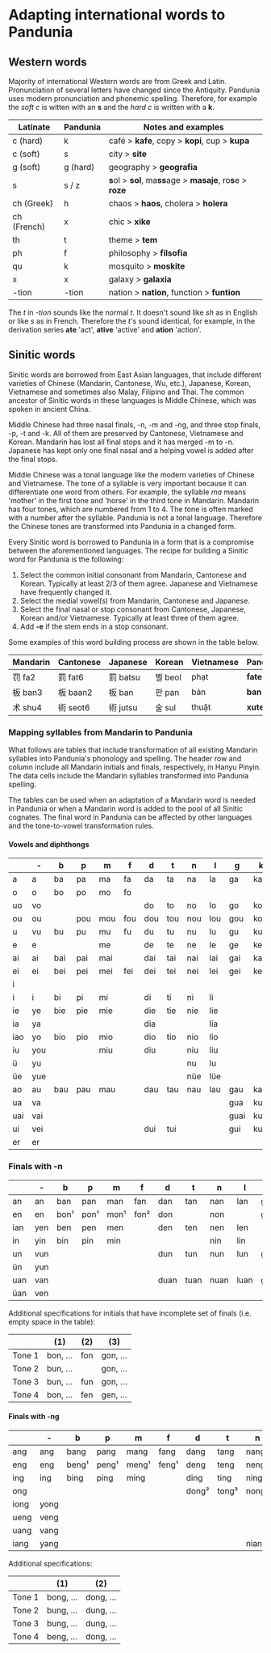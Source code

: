 # Adapting international words to Pandunia

## Western words

Majority of international Western words are from Greek and Latin.
Pronunciation of several letters have changed since the Antiquity.
Pandunia uses modern pronunciation and phonemic spelling.
Therefore, for example the _soft c_ is witten with an **s**
and the _hard c_ is written with a **k**.

| Latinate | Pandunia | Notes and examples |
|----------|----------|--------------------|
| c (hard) | k        | café > **kafe**, copy > **kopi**, cup > **kupa** |
| c (soft) | s        | city > **site** |
| g (soft) | g (hard) | geography > **geografia** |
| s        | s / z    | **s**ol > **sol**, ma**ss**age > **masaje**, ro**s**e > **roze** |
| ch (Greek)| h       | chaos > **haos**, cholera > **holera** |
| ch (French) | x     | chic > **xike** |
| th       | t        | theme > **tem** |
| ph       | f        | philosophy > **filsofia** |
| qu       | k        | mosquito > **moskite** |
| x        | x        | galaxy > **galaxia** |
| -tion    | -tion    | nation > **nation**, function > **funtion** |

The *t* in *-tion* sounds like the normal *t*.
It doesn't sound like *sh* as in English or like *s* as in French.
Therefore the *t*'s sound identical, for example, in the derivation series
**ate** 'act', **ative** 'active' and **ation** 'action'.


## Sinitic words

Sinitic words are borrowed from East Asian languages, that include
different varieties of Chinese (Mandarin, Cantonese, Wu, etc.),
Japanese, Korean, Vietnamese
and sometimes also Malay, Filipino and Thai.
The common ancestor of Sinitic words in these languages is Middle Chinese,
which was spoken in ancient China.

Middle Chinese had three nasal finals, -n, -m and -ng,
and three stop finals, -p, -t and -k.
All of them are preserved by Cantonese, Vietnamese and Korean.
Mandarin has lost all final stops and it has merged -m to -n.
Japanese has kept only one final nasal
and a helping vowel is added after the final stops.

Middle Chinese was a tonal language
like the modern varieties of Chinese and Vietnamese.
The tone of a syllable is very important because it can differentiate one word from others.
For example, the syllable _ma_ means 'mother' in the first tone and 'horse' in the third tone in Mandarin.
Mandarin has four tones, which are numbered from 1 to 4.
The tone is often marked with a number after the syllable.
Pandunia is not a tonal language.
Therefore the Chinese tones are transformed into Pandunia in a changed form.

Every Sinitic word is borrowed to Pandunia in a form that is a compromise between the aforementioned languages.
The recipe for building a Sinitic word for Pandunia is the following:

1. Select the common initial consonant from Mandarin, Cantonese and Korean.
   Typically at least 2/3 of them agree.
   Japanese and Vietnamese have frequently changed it.
2. Select the medial vowel(s) from Mandarin, Cantonese and Japanese.
3. Select the final nasal or stop consonant from Cantonese, Japanese, Korean and/or Vietnamese.
   Typically at least three of them agree.
4. Add **-e** if the stem ends in a stop consonant.

Some examples of this word building process are shown in the table below.

| Mandarin | Cantonese | Japanese | Korean    | Vietnamese | Pandunia  |
|----------|-----------|----------|-----------|------------|-----------|
| 罚 fa2  | 罰 fat6  | 罰 batsu | 벌 beol | phạt  | **fate**  |
| 板 ban3 | 板 baan2 | 板 ban   | 판 pan  | bản   | **ban**  |
| 术 shu4 | 術 seot6 | 術 jutsu | 술 sul  | thuật | **xute** |


### Mapping syllables from Mandarin to Pandunia

What follows are tables that include transformation of all existing Mandarin syllables into Pandunia's phonology and spelling.
The header row and column include all Mandarin initials and finals, respectively, in Hanyu Pinyin.
The data cells include the Mandarin syllables transformed into Pandunia spelling.

The tables can be used when an adaptation of a Mandarin word is needed in Pandunia
or when a Mandarin word is added to the pool of all Sinitic cognates.
The final word in Pandunia can be affected by other languages and the tone-to-vowel transformation rules.

#### Vowels and diphthongs

|     | -   |  b  |  p  |  m  |  f  |  d  |  t  |  n  |  l  |  g  |  k  |  h  |j/zh |q/ch |x/sh |  r  |  z  |  c  |  s  |
|-----|-----|-----|-----|-----|-----|-----|-----|-----|-----|-----|-----|-----|-----|-----|-----|-----|-----|-----|-----|
| a   | a   | ba  | pa  | ma  | fa  | da  | ta  | na  | la  | ga  | ka  | ha  | ja  | cha | sha |     | za  | ca  | sa  |
| o   | o   | bo  | po  | mo  | fo  |     |     |     |     |     |     |     |     |     |     |     |     |     |     |
| uo  | vo  |     |     |     |     | do  | to  | no  | lo  | go  | ko  | ho  | jo  | cho | sho | ro  | zo  | co  | so  |
| ou  | ou  |     | pou | mou | fou | dou | tou | nou | lou | gou | kou | hou | jou |chou |shou | rou | zou | cou | sou |
| u   | vu  | bu  | pu  | mu  | fu  | du  | tu  | nu  | lu  | gu  | ku  | hu  | ju  | chu | shu | ru  | zu  | cu  | su  |
| e   | e   |     |     | me  |     | de  | te  | ne  | le  | ge  | ke  | he  | je  | che | she | re  | ze  | ce  | se  |
| ai  | ai  | bai | pai | mai |     | dai | tai | nai | lai | gai | kai | hai | jai | chai| shai|     | zai | cai | sai |
| ei  | ei  | bei | pei | mei | fei | dei | tei | nei | lei | gei | kei | hei | jei |     | shei|     | zei |     |     |
| i   |     |     |     |     |     |     |     |     |     |     |     |     | ji  | chi | shi | ri  | zi  | ci  | si  |
| i   | i   | bi  | pi  | mi  |     | di  | ti  | ni  | li  |     |     |   |gi/ji|ki/chi|hi/shi|     |     |     |     |
| ie  | ye  | bie | pie | mie |     | die | tie | nie | lie |     |     | |gie/jie|kie/chie|hie/shie| |     |     |     |
| ia  | ya  |     |     |     |     | dia |     |     | lia |     |     | |gia/jia|kia/chia|hia/shia| |     |     |     |
| iao | yo  | bio | pio | mio |     | dio | tio | nio | lio |     |     | |gio/jio|kio/chio|hio/shio| |     |     |     |
| iu  | you |     |     | miu |     | diu |     | niu | liu |     |     | |giu/jiu|kiu/chiu|hiu/shiu| |     |     |     |
| ü   | yu  |     |     |     |     |     |     | nu  | lu  |     |     |   |gu/ju|ku/chu|hu/shu|     |     |     |     |
| üe  | yue |     |     |     |     |     |     | nüe | lüe |     |     | |gue/jue|kue/chue|hue/shue| |     |     |     |
| ao  | au  | bau | pau | mau |     | dau | tau | nau | lau | gau | kau | hau | jau | chau| shau| rau | zau | cau | sau |
| ua  | va  |     |     |     |     |     |     |     |     | gua | kua | hua | jua | chua| shua| rua |     |     |     |
| uai | vai |     |     |     |     |     |     |     |     |guai |kuai |huai | juai|chuai|shuai|     |     |     |     |
| ui  | vei |     |     |     |     | dui | tui |     |     | gui | kui | hui | jui |chui |shui | rui | zui | cui | sui |
| er  | er  |     |     |     |     |     |     |     |     |     |     |     |     |     |     |     |     |     |     |

### Finals with -n

|     | -   |  b  |  p  |  m  |  f  |  d  |  t  |  n  |  l  |  g  |  k  |  h  |j/zh |q/ch |x/sh |  r  |  z  |  c  |  s  |
|-----|-----|-----|-----|-----|-----|-----|-----|-----|-----|-----|-----|-----|-----|-----|-----|-----|-----|-----|-----|
| an  | an  | ban | pan | man | fan | dan | tan | nan | lan | gan | kan | han | jan |chan |shan | ran | zan | can | san |
| en  | en  | bon¹| pon¹| mon¹| fon²| don |     | non |     | gon³| kon³| hon³| jon |chon |shon | ren | zen | cen | sen |
| ian | yen | ben | pen | men |     | den | ten | nen | len |     |     |     | jen |chen |shen |     |     |     |     |
| in  | yin | bin | pin | min |     |     |     | nin | lin |     |     |     | jin |chin |shin |     |     |     |     |
| un  | vun |     |     |     |     | dun | tun | nun | lun | gun | kun | hun | jun |chun |shun | run | zun | cun | sun |
| ün  | yun |     |     |     |     |     |     |     |     |     |     |     | jun |chun |shun |     |     |     |     |
| uan | van |     |     |     |     |duan |tuan |nuan |luan |guan |kuan |huan |juan |chuan|shuan|ruan |zuan |cuan |suan |
| üan | ven |     |     |     |     |     |     |     |     |     |     |     |juen |chuen|shuen|     |     |     |     |

Additional specifications for initials that have incomplete set of finals (i.e. empty space in the table):

|        | (1)    | (2)  | (3)    |
|--------|--------|------|--------|
| Tone 1 | bon, … | fon  | gon, … |
| Tone 2 | bun, … |      | gon, … |
| Tone 3 | bun, … | fun  | gon, … |
| Tone 4 | bon, … | fen  | gen, … |


#### Finals with -ng

|     | -   |  b  |  p  |  m  |  f  |  d  |  t  |  n  |  l  |  g  |  k  |  h  |j/zh |q/ch |x/sh |  r  |  z  |  c  |  s  |
|-----|-----|-----|-----|-----|-----|-----|-----|-----|-----|-----|-----|-----|-----|-----|-----|-----|-----|-----|-----|
| ang | ang |bang |pang |mang |fang |dang |tang |nang |lang |gang |kang |hang |jang |chang|shang|rang |zang |cang |sang |
| eng | eng |beng¹|peng¹|meng¹|feng¹|deng |teng |neng |leng |geng |keng |heng |jeng |cheng|sheng|reng |zeng |ceng |seng |
| ing | ing |bing |ping |ming |     |ding |ting |ning |ling |     |     |     |jing |ching|shing|     |     |     |     |
| ong |     |     |     |     |     |dong²|tong²|nong²|long²|gong²|kong²|hong²|jung |chung|     |rong²|zong²|cong²|song²|
|iong |yong |     |     |     |     |     |     |     |     |     |     |     |jong |chong|shong|     |     |     |     |
|ueng |veng |     |     |     |     |     |     |     |     |     |     |     |     |     |     |     |     |     |     |
|uang |vang |     |     |     |     |     |     |     |     |guang|kuang|huang|juang|chuang|shuang|   |     |     |     |
|iang |yang |     |     |     |     |     |     |niang|liang|     |     |     |jiang|chiang|shiang|   |     |     |     |

Additional specifications:

|        | (1)     | (2)     |
|--------|---------|---------|
| Tone 1 | bong, … | dong, … |
| Tone 2 | bung, … | dung, … |
| Tone 3 | bung, … | dung, … |
| Tone 4 | beng, … | dong, … |

